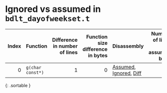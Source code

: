 # Ignored vs assumed in `bdlt_dayofweekset.t`

<script src="../sorttable.js"></script>
|   Index | Function         |   Difference in number of lines |   Function size difference in bytes | Disassembly                                                             |   Number of lines in assumed build | Number of bytes in assumed build   |   Number of lines in ignored build | Number of bytes in ignored build   |
|--------:|:-----------------|--------------------------------:|------------------------------------:|:------------------------------------------------------------------------|-----------------------------------:|:-----------------------------------|-----------------------------------:|:-----------------------------------|
|       0 | `g(char const*)` |                               1 |                                   0 | [Assumed](0.assume.s.txt), [Ignored](0.none.s.txt), [Diff](0.diff.html) |                                 80 | 4,210,912                          |                                 80 | 4,210,912                          |
{: .sortable }
